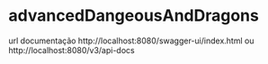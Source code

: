 # advancedDangeousAndDragons

url documentação http://localhost:8080/swagger-ui/index.html ou http://localhost:8080/v3/api-docs
